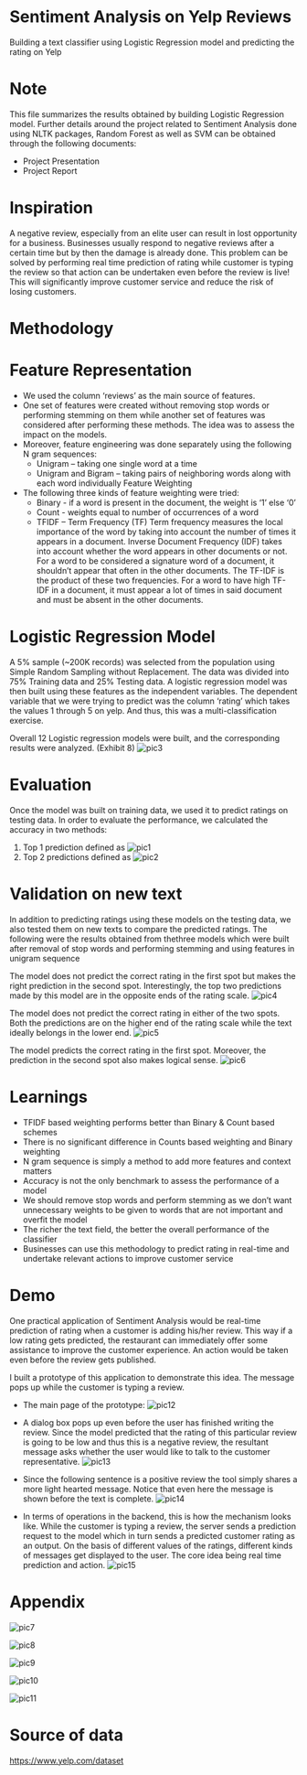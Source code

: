 # Sentiment Analysis on Yelp Reviews 
Building a text classifier using Logistic Regression model and predicting the rating on Yelp

# Note
This file summarizes the results obtained by building Logistic Regression model. Further details around the project related to Sentiment Analysis done using NLTK packages, Random Forest as well as SVM can be obtained through the following documents:
 * Project Presentation
 * Project Report
 
# Inspiration
A negative review, especially from an elite user can result in lost opportunity for a business. Businesses usually respond to negative reviews after a certain time but by then the damage is already done. This problem can be solved by performing real time prediction of rating while customer is typing the review so that action can be undertaken even before the review is live! This will significantly improve customer service and reduce the risk of losing customers.

# Methodology
# Feature Representation
* We used the column ‘reviews’ as the main source of features.
* One set of features were created without removing stop words or performing stemming
on them while another set of features was considered after performing these methods.
The idea was to assess the impact on the models.
* Moreover, feature engineering was done separately using the following N gram
sequences:
  * Unigram – taking one single word at a time
  * Unigram and Bigram – taking pairs of neighboring words along with each word individually Feature Weighting
* The following three kinds of feature weighting were tried:
  * Binary - if a word is present in the document, the weight is ‘1’ else ‘0’
  * Count - weights equal to number of occurrences of a word
  * TFIDF – Term Frequency (TF) Term frequency measures the local importance of the word by taking into account the number of times it appears in a document. Inverse Document Frequency (IDF) takes into account whether the word appears in other documents or not. For a word to be considered a signature word of a document, it shouldn’t appear that often in the other documents. The TF-IDF is the product of these two frequencies. For a word to have high TF-IDF in a document, it must appear a lot of times in said document and must be absent in the other documents.

# Logistic Regression Model
A 5% sample (~200K records) was selected from the population using Simple Random Sampling without Replacement. The data was divided into 75% Training data and 25% Testing data. A logistic regression model was then built using these features as the independent variables. The dependent variable that we were trying to predict was the column ‘rating’ which takes the values 1 through 5 on yelp. And thus, this was a multi-classification exercise.

Overall 12 Logistic regression models were built, and the corresponding results were analyzed. (Exhibit 8)
![pic3](https://github.com/Sonull/Sentiment-Analysis-on-Yelp-Reviews/blob/master/Pictures/pic3.png)


# Evaluation
Once the model was built on training data, we used it to predict ratings on testing data. In order to evaluate the performance, we calculated the accuracy in two methods:
1. Top 1 prediction defined as
![pic1](https://github.com/Sonull/Sentiment-Analysis-on-Yelp-Reviews/blob/master/Pictures/pic1.png)
2. Top 2 predictions defined as
![pic2](https://github.com/Sonull/Sentiment-Analysis-on-Yelp-Reviews/blob/master/Pictures/pic2.png)

# Validation on new text
In addition to predicting ratings using these models on the testing data, we also tested them on new texts to compare the predicted ratings. The following were the results obtained from thethree models which were built after removal of stop words and performing stemming and using features in unigram sequence

The model does not predict the correct rating in the first spot but makes the right prediction in the second spot. Interestingly, the top two predictions made by this model are in the opposite ends of the rating scale.
![pic4](https://github.com/Sonull/Sentiment-Analysis-on-Yelp-Reviews/blob/master/Pictures/pic4.png)

The model does not predict the correct rating in either of the two spots. Both the predictions are on the higher end of the rating scale while the text ideally belongs in the lower end.
![pic5](https://github.com/Sonull/Sentiment-Analysis-on-Yelp-Reviews/blob/master/Pictures/pic5.png)

The model predicts the correct rating in the first spot. Moreover, the prediction in the second spot also makes logical sense. 
![pic6](https://github.com/Sonull/Sentiment-Analysis-on-Yelp-Reviews/blob/master/Pictures/pic6.png)

# Learnings
*	TFIDF based weighting performs better than Binary & Count based schemes
*	There is no significant difference in Counts based weighting and Binary weighting
*	N gram sequence is simply a method to add more features and context matters
*	Accuracy is not the only benchmark to assess the performance of a model
*	We should remove stop words and perform stemming as we don’t want unnecessary weights to be given to words that are not important and overfit the model
*	The richer the text field, the better the overall performance of the classifier
*	Businesses can use this methodology to predict rating in real-time and undertake relevant actions to improve customer service

# Demo
One practical application of Sentiment Analysis would be real-time prediction of rating when a customer is adding his/her review. This way if a low rating gets predicted, the restaurant can immediately offer some assistance to improve the customer experience. An action would be taken even before the review gets published.

I built a prototype of this application to demonstrate this idea. The message pops up while the customer is typing a review. 

* The main page of the prototype:
![pic12](https://github.com/Sonull/Sentiment-Analysis-on-Yelp-Reviews/blob/master/Pictures/pic12.png)

* A dialog box pops up even before the user has finished writing the review. Since the model predicted that the rating of this particular review is going to be low and thus this is a negative review, the resultant message asks whether the user would like to talk to the customer representative.
![pic13](https://github.com/Sonull/Sentiment-Analysis-on-Yelp-Reviews/blob/master/Pictures/pic13.png)

* Since the following sentence is a positive review the tool simply shares a more light hearted message. Notice that even here the message is shown before the text is complete.
![pic14](https://github.com/Sonull/Sentiment-Analysis-on-Yelp-Reviews/blob/master/Pictures/pic14.png)

* In terms of operations in the backend, this is how the mechanism looks like. While the customer is typing a review, the server sends a prediction request to the model which in turn sends a predicted customer rating as an output. On the basis of different values of the ratings, different kinds of messages get displayed to the user. The core idea being real time prediction and action.
![pic15](https://github.com/Sonull/Sentiment-Analysis-on-Yelp-Reviews/blob/master/Pictures/pic15.png)

# Appendix
![pic7](https://github.com/Sonull/Sentiment-Analysis-on-Yelp-Reviews/blob/master/Pictures/pic7.png)

![pic8](https://github.com/Sonull/Sentiment-Analysis-on-Yelp-Reviews/blob/master/Pictures/pic8.png)

![pic9](https://github.com/Sonull/Sentiment-Analysis-on-Yelp-Reviews/blob/master/Pictures/pic9.png)

![pic10](https://github.com/Sonull/Sentiment-Analysis-on-Yelp-Reviews/blob/master/Pictures/pic10.png)

![pic11](https://github.com/Sonull/Sentiment-Analysis-on-Yelp-Reviews/blob/master/Pictures/pic11.png)

# Source of data
https://www.yelp.com/dataset

